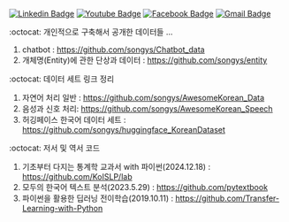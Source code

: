 




 
	
  [![Linkedin Badge](https://img.shields.io/badge/-LinkedIn-blue?style=flat-square&logo=Linkedin&logoColor=white&link=https://www.linkedin.com/in/https://www.linkedin.com/in/%EC%98%81%EC%88%99-%EC%86%A1-768491b0/)](https://www.linkedin.com/in/%EC%98%81%EC%88%99-%EC%86%A1-768491b0/)  [![Youtube Badge](https://img.shields.io/badge/Youtube-ff0000?style=flat-square&logo=youtube&link=https://www.youtube.com/channel/UC6kHTx_z0XmU9TFKqzvJ9TQ)](https://www.youtube.com/channel/UC6kHTx_z0XmU9TFKqzvJ9TQ/videos?view=57&flow=grid)  [![Facebook Badge](https://img.shields.io/badge/facebook-1877f2?style=flat-square&logo=facebook&logoColor=white&link=https://www.facebook.com/youngsook.song.1)](https://www.facebook.com/youngsook.song.1) [![Gmail Badge](https://img.shields.io/badge/Gmail-d14836?style=flat-square&logo=Gmail&logoColor=white&link=mailto:klanguage1004@gmail.com)](mailto:klanguage1004@gmail.com)
  
  
  
  
   :octocat: 개인적으로 구축해서 공개한 데이터들 ...              
        
   
  1. chatbot :    https://github.com/songys/Chatbot_data  
  2. 개체명(Entity)에 관한 단상과 데이터  : https://github.com/songys/entity              
  


  :octocat: 데이터 세트 링크 정리                       
  1. 자연어 처리 일반 : https://github.com/songys/AwesomeKorean_Data              
  2. 음성과 신호 처리: https://github.com/songys/AwesomeKorean_Speech
  3. 허깅페이스 한국어 데이터 세트 : https://github.com/songys/huggingface_KoreanDataset
  
  
  :octocat: 저서 및 역서 코드
  1. 기초부터 다지는 통계학 교과서 with 파이썬(2024.12.18) : https://github.com/KoISLP/lab
  2. 모두의 한국어 텍스트 분석(2023.5.29) : https://github.com/pytextbook
  3. 파이썬을 활용한 딥러닝 전이학습(2019.10.11) : https://github.com/Transfer-Learning-with-Python 
  
  
  
  
  

